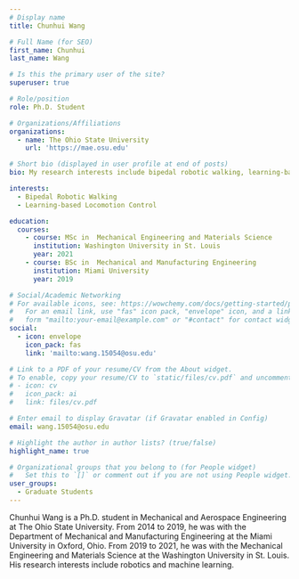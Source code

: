 ```yaml
---
# Display name
title: Chunhui Wang

# Full Name (for SEO)
first_name: Chunhui
last_name: Wang

# Is this the primary user of the site?
superuser: true

# Role/position
role: Ph.D. Student

# Organizations/Affiliations
organizations:
  - name: The Ohio State University
    url: 'https://mae.osu.edu'

# Short bio (displayed in user profile at end of posts)
bio: My research interests include bipedal robotic walking, learning-based robotic locomotion planning and control.

interests:
  - Bipedal Robotic Walking
  - Learning-based Locomotion Control

education:
  courses:
    - course: MSc in  Mechanical Engineering and Materials Science
      institution: Washington University in St. Louis
      year: 2021
    - course: BSc in  Mechanical and Manufacturing Engineering
      institution: Miami University
      year: 2019

# Social/Academic Networking
# For available icons, see: https://wowchemy.com/docs/getting-started/page-builder/#icons
#   For an email link, use "fas" icon pack, "envelope" icon, and a link in the
#   form "mailto:your-email@example.com" or "#contact" for contact widget.
social:
  - icon: envelope
    icon_pack: fas
    link: 'mailto:wang.15054@osu.edu'

# Link to a PDF of your resume/CV from the About widget.
# To enable, copy your resume/CV to `static/files/cv.pdf` and uncomment the lines below.
# - icon: cv
#   icon_pack: ai
#   link: files/cv.pdf

# Enter email to display Gravatar (if Gravatar enabled in Config)
email: wang.15054@osu.edu

# Highlight the author in author lists? (true/false)
highlight_name: true

# Organizational groups that you belong to (for People widget)
#   Set this to `[]` or comment out if you are not using People widget.
user_groups:
  - Graduate Students
---
```


Chunhui Wang is a Ph.D. student in  Mechanical and Aerospace Engineering at The Ohio State University. From  2014  to  2019,  he was with the  Department of  Mechanical and Manufacturing Engineering at the Miami University in Oxford, Ohio. From 2019 to 2021, he was with the Mechanical Engineering and Materials Science at the Washington University in St. Louis.  His research interests include robotics and machine learning.